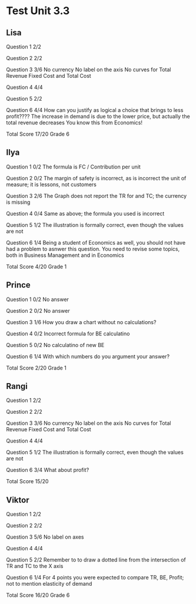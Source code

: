 # Test Unit 3.3

## Lisa

Question 1      2/2

Question 2      2/2

Question 3      3/6
                No currency
                No label on the axis
                No curves for Total Revenue Fixed Cost and Total Cost

Question 4      4/4

Question 5      2/2

Question 6      4/4
                How can you justify as logical a choice that brings to
                less profit???? The increase in demand is due to the
                lower price, but actually the total revenue decreases
                You know this from Economics!

Total Score     17/20 Grade 6

## Ilya

Question 1      0/2
                The formula is FC / Contribution per unit

Question 2      0/2
                The margin of safety is incorrect, as is incorrect the
                unit of measure; it is lessons, not customers

Question 3      2/6
                The Graph does not report the TR for and TC; the currency 
                is missing

Question 4      0/4
                Same as above; the formula you used is incorrect

Question 5      1/2
                The illustration is formally correct, even though the values
                are not

Question 6      1/4
                Being a student of Economics as well, you should not have
                had a problem to asnwer this question.
                You need to revise some topics, both in Business Management
                and in Economics

Total Score     4/20 Grade 1

## Prince

Question 1      0/2
                No answer

Question 2      0/2
                No answer

Question 3      1/6
                How you draw a chart without no calculations?

Question 4      0/2
                Incorrect formula for BE calculatino

Question 5      0/2
                No calculatino of new BE

Question 6      1/4
                With which numbers do you argument your answer?

Total Score     2/20 Grade 1

## Rangi

Question 1      2/2

Question 2      2/2

Question 3      3/6
                No currency
                No label on the axis
                No curves for Total Revenue Fixed Cost and Total Cost

Question 4      4/4

Question 5      1/2
                The illustration is formally correct, even though the values
                are not

Question 6      3/4
                What about profit?

Total Score     15/20

## Viktor

Question 1      2/2

Question 2      2/2

Question 3      5/6
                No label on axes

Question 4      4/4

Question 5      2/2
                Remember to to draw a dotted line from the intersection of
                TR and TC to the X axis

Question 6      1/4
                For 4 points you were expected to compare TR, BE, Profit;
                not to mention elasticity of demand

Total Score     16/20 Grade 6


